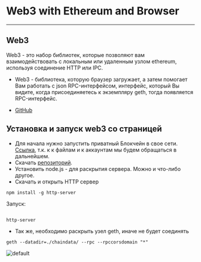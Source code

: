 # Web3 with Ethereum and Browser

<hr>

## Web3 

Web3 - это набор библиотек, которые позволяют вам взаимодействовать с локальным или удаленным узлом ethereum, используя соединение HTTP или IPC.
* Web3 - библиотека, которую браузер загружает, а затем помогает Вам работать с json RPC-интерфейсом, интерфейс, который Вы видите, когда присоединяетесь к экземпляру geth, тогда появляется RPC-интерфейс.

* [GitHub](github.com/ethereum/wiki/wiki/JavaScript-API)

## Установка и запуск web3 со страницей

* Для начала нужно запустить приватный Блокчейн в свое сети. [Ссылка](https://github.com/BazhanovMaxim/Blockchain-Ethereum/tree/master/private_network), т.к. к к файлам и к аккаунтам мы будем обращаться в дальнейшем.
* Скачать [репозиторий](https://github.com/ethereum/web3.js).
* Установить node.js - для раскрытия сервера. Можно и что-либо другое.
* Скачать и открыть HTTP сервер
```
npm install -g http-server
```
Запуск: 
```

http-server
```

* Так же, необходимо раскрыть узел geth, иначе не будет соединять
```
geth --datadir=./chaindata/ --rpc --rpccorsdomain "*"
```

![default](https://user-images.githubusercontent.com/26685410/42998477-e4c84d6c-8c22-11e8-9522-196f17581658.png)

